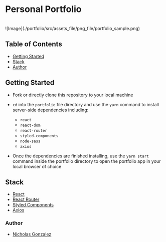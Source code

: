 

# Personal Portfolio 

<br>
![Image](./portfolio/src/assets_file/png_file/portfolio_sample.png)
<br>

## Table of Contents

- [Getting Started](#getting-started)
- [Stack](#stack)
- [Author](#author)  

## Getting Started 

- Fork or directly clone this repository to your local machine
- `cd` into the `portfolio` file directory and use the `yarn` command to install server-side dependencies including:
  - `react`
  - `react-dom`
  - `react-router`
  - `styled-components`
  - `node-sass`
  - `axios`

- Once the dependencies are finished installing, use the `yarn start` command inside the portfolio directory to open the portfolio app in your local browser of choice

## Stack

- [React](https://reactjs.org/)
- [React Router](https://github.com/ReactTraining/react-router)
- [Styled Components](https://www.styled-components.com/)
- [Axios](https://www.npmjs.com/package/axios)

### Author 

- [Nicholas Gonzalez](https://github.com/NickGonzalez04)
